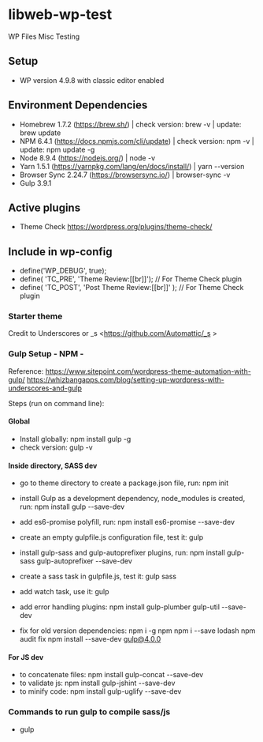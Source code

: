 # libweb-wp-test
WP Files Misc Testing

## Setup
* WP version 4.9.8 with classic editor enabled

## Environment Dependencies
* Homebrew 1.7.2 (https://brew.sh/) | check version: brew -v | update: brew update
* NPM 6.4.1 (https://docs.npmjs.com/cli/update) | check version: npm -v | update: npm update -g
* Node 8.9.4 (https://nodejs.org/) | node -v
* Yarn 1.5.1 (https://yarnpkg.com/lang/en/docs/install/) | yarn --version
* Browser Sync 2.24.7 (https://browsersync.io/) | browser-sync -v
* Gulp 3.9.1 

## Active plugins
* Theme Check <https://wordpress.org/plugins/theme-check/>

## Include in wp-config

* define('WP_DEBUG', true);
* define( 'TC_PRE', 'Theme Review:[[br]]');   // For Theme Check plugin
* define( 'TC_POST', 'Post Theme Review:[[br]]' ); // For Theme Check plugin

### Starter theme
Credit to Underscores or _s <https://github.com/Automattic/_s >

### Gulp Setup - NPM -
Reference: 
<https://www.sitepoint.com/wordpress-theme-automation-with-gulp/>
<https://whizbangapps.com/blog/setting-up-wordpress-with-underscores-and-gulp>

Steps (run on command line):
#### Global
* Install globally: npm install gulp -g
* check version: gulp -v

#### Inside directory, SASS dev
* go to theme directory to create a package.json file, run: npm init
* install Gulp as a development dependency, node_modules is created, run: npm install gulp --save-dev
* add es6-promise polyfill, run:  npm install es6-promise --save-dev
* create an empty gulpfile.js configuration file, test it: gulp

* install gulp-sass and gulp-autoprefixer plugins, run: npm install gulp-sass gulp-autoprefixer --save-dev
* create a sass task in gulpfile.js, test it: gulp sass
* add watch task, use it: gulp
* add error handling plugins: npm install gulp-plumber gulp-util --save-dev

* fix for old version dependencies: 
npm i -g npm
npm i --save lodash
npm audit fix
npm install --save-dev gulp@4.0.0

#### For JS dev
* to concatenate files: npm install gulp-concat --save-dev
* to validate js: npm install gulp-jshint --save-dev
* to minify code: npm install gulp-uglify --save-dev


### Commands to run gulp to compile sass/js
* gulp




